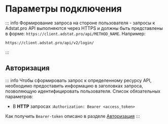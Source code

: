 # Параметры подключения



::: info
Формирование запроса на стороне пользователя - запросы к Adstat.pro API выполняются через HTTPS и должны быть представлены в форме: `https://client.adstat.pro/api/METHOD_NAME`. Например:

```http request
https://client.adstat.pro/api/v2/login/
```
:::
## Авторизация
::: info
Чтобы сформировать запрос к определенному ресурсу API, необходимо предоставить информацию в заголовках запроса, позволяющую идентифицировать пользователя. Список обязательных параметров: <br>
+ В <b>HTTP</b> запросах :`Authorization: Bearer <access_token>` <br>

Как получить `Bearer-token` описано в разделе [Авторизация](../api-methods/authorization.md)
:::
